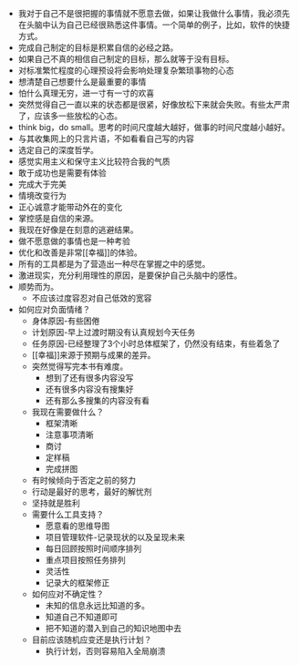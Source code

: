 - 我对于自己不是很把握的事情就不愿意去做，如果让我做什么事情，我必须先在头脑中认为自己已经很熟悉这件事情。一个简单的例子，比如，软件的快捷方式。
- 完成自己制定的目标是积累自信的必经之路。
- 如果自己不真的相信自己制定的目标，那么就等于没有目标。
- 对标准繁忙程度的心理预设将会影响处理复杂繁琐事物的心态
- 想清楚自己想要什么是最重要的事情
- 怕什么真理无穷，进一寸有一寸的欢喜
- 突然觉得自己一直以来的状态都是很紧，好像放松下来就会失败。有些太严肃了，应该多一些放松的心态。
- think big，do small。思考的时间尺度越大越好，做事的时间尺度越小越好。
- 与其收集网上的只言片语，不如看看自己写的内容
- 选定自己的深度哲学。
- 感觉实用主义和保守主义比较符合我的气质
- 敢于成功也是需要有体验
- 完成大于完美
- 情境改变行为
- 正心诚意才能带动外在的变化
- 掌控感是自信的来源。
- 我现在好像是在刻意的逃避结果。
- 做不愿意做的事情也是一种考验
- 优化和改善是非常[[幸福]]的体验。
- 所有的工具都是为了营造出一种尽在掌握之中的感觉。
- 激进现实，充分利用理性的原因，是要保护自己头脑中的感性。
- 顺势而为。
    - 不应该过度容忍对自己低效的宽容
- 如何应对负面情绪？
    - 身体原因-有些困倦
    - 计划原因-早上过渡时期没有认真规划今天任务
    - 任务原因-已经整理了3个小时总体框架了，仍然没有结束，有些着急了
    - [[幸福]]来源于预期与成果的差异。
    - 突然觉得写完本书有难度。
        - 想到了还有很多内容没写
        - 还有很多内容没有搜集好
        - 还有那么多搜集的内容没有看
    - 我现在需要做什么？
        - 框架清晰
        - 注意事项清晰
        - 商讨
        - 定样稿
        - 完成拼图
    - 有时候倾向于否定之前的努力
    - 行动是最好的思考，最好的解忧剂
    - 坚持就是胜利
    - 需要什么工具支持？
        - 愿意看的思维导图
        - 项目管理软件-记录现状的以及呈现未来
        - 每日回顾按照时间顺序排列
        - 重点项目按照任务排列
        - 灵活性
        - 记录大的框架修正
    - 如何应对不确定性？
        - 未知的信息永远比知道的多。
        - 知道自己不知道即可
        - 把不知道的潜入到自己的知识地图中去
    - 目前应该随机应变还是执行计划？
        - 执行计划，否则容易陷入全局崩溃
